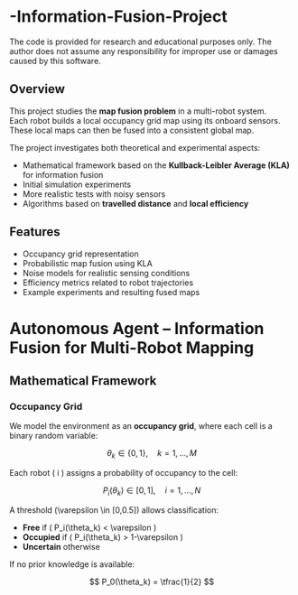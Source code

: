 # -Information-Fusion-Project

The code is provided for research and educational purposes only.
The author does not assume any responsibility for improper use or damages caused by this software.

## Overview
This project studies the **map fusion problem** in a multi-robot system.  
Each robot builds a local occupancy grid map using its onboard sensors. These local maps can then be fused into a consistent global map.  

The project investigates both theoretical and experimental aspects:
- Mathematical framework based on the **Kullback-Leibler Average (KLA)** for information fusion  
- Initial simulation experiments  
- More realistic tests with noisy sensors  
- Algorithms based on **travelled distance** and **local efficiency**  

## Features
- Occupancy grid representation  
- Probabilistic map fusion using KLA  
- Noise models for realistic sensing conditions  
- Efficiency metrics related to robot trajectories  
- Example experiments and resulting fused maps  


# Autonomous Agent – Information Fusion for Multi-Robot Mapping

## Mathematical Framework

### Occupancy Grid
We model the environment as an **occupancy grid**, where each cell is a binary random variable:

$$
\theta_k \in \{0,1\}, \quad k = 1, \dots, M
$$

Each robot \( i \) assigns a probability of occupancy to the cell:

$$
P_i(\theta_k) \in [0,1], \quad i = 1,\dots,N
$$

A threshold \(\varepsilon \in [0,0.5]\) allows classification:
- **Free** if \( P_i(\theta_k) < \varepsilon \)  
- **Occupied** if \( P_i(\theta_k) > 1-\varepsilon \)  
- **Uncertain** otherwise  

If no prior knowledge is available:

$$
P_0(\theta_k) = \tfrac{1}{2}
$$

